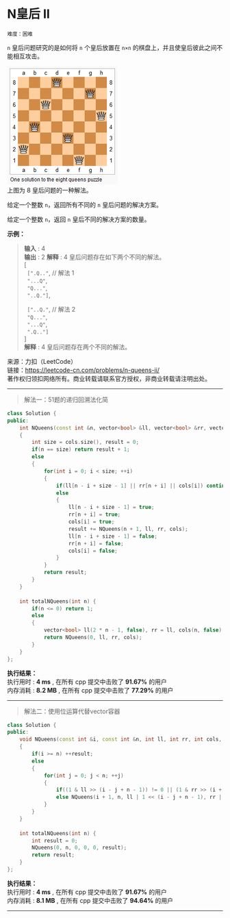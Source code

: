 # N皇后 II #  
`难度：困难` 
 
`n` 皇后问题研究的是如何将 `n` 个皇后放置在 `n×n` 的棋盘上，并且使皇后彼此之间不能相互攻击。

![N皇后问题](../pic/8-queens.png "8皇后示意图")  
上图为 8 皇后问题的一种解法。

给定一个整数 `n`，返回所有不同的 `n` 皇后问题的解决方案。

给定一个整数 `n`，返回 `n` 皇后不同的解决方案的数量。  

**示例：**  
>**输入** : 4   
>**输出** : 2
>**解释** : 4 皇后问题存在如下两个不同的解法。  
>[  
>&ensp;`[".Q.."`,  // 解法 1  
>&ensp;`"...Q"`,  
>&ensp;`"Q..."`,  
>&ensp;`"..Q."]`,  
>  
>&ensp;`["..Q."`,  // 解法 2  
>&ensp;`"Q..."`,  
>&ensp;`"...Q"`,  
>&ensp;`".Q.."]`  
>]  
>**解释** : 4 皇后问题存在两个不同的解法。     

来源：力扣（LeetCode）  
链接：https://leetcode-cn.com/problems/n-queens-ii/  
著作权归领扣网络所有。商业转载请联系官方授权，非商业转载请注明出处。    

---  
>解法一：51题的递归回溯法化简  

```C++
class Solution {
public:
    int NQueens(const int &n, vector<bool> &ll, vector<bool> &rr, vector<bool> &cols)
    {
        int size = cols.size(), result = 0;
        if(n == size) return result + 1;
        else
        {
            for(int i = 0; i < size; ++i)
            {
                if(ll[n - i + size - 1] || rr[n + i] || cols[i]) continue;
                else
                {
                    ll[n - i + size - 1] = true;
                    rr[n + i] = true;
                    cols[i] = true;
                    result += NQueens(n + 1, ll, rr, cols);
                    ll[n - i + size - 1] = false;
                    rr[n + i] = false;
                    cols[i] = false;
                }
            }
            return result;
        }
    }

    int totalNQueens(int n) {
        if(n <= 0) return 1;
        else
        {
            vector<bool> ll(2 * n - 1, false), rr = ll, cols(n, false);
            return NQueens(0, ll, rr, cols);
        }
    }
};
```  

**执行结果：**  
执行用时 : **4 ms** , 在所有 cpp 提交中击败了 **91.67%** 的用户  
内存消耗 : **8.2 MB** , 在所有 cpp 提交中击败了 **77.29%** 的用户  

---  
>解法二：使用位运算代替vector容器  

```C++
class Solution {
public:
    void NQueens(const int &i, const int &n, int ll, int rr, int cols, int &result)
    {
        if(i >= n) ++result;
        else
        {
            for(int j = 0; j < n; ++j)
            {
                if((1 & ll >> (i - j + n - 1)) != 0 || (1 & rr >> (i + j)) != 0 || (1 & cols >> j) != 0) continue;
                else NQueens(i + 1, n, ll | 1 << (i - j + n - 1), rr | 1 << (i + j), cols | 1 << j, result);
            }
        }
    }

    int totalNQueens(int n) {
        int result = 0;
        NQueens(0, n, 0, 0, 0, result);
        return result;
    }
};
```  

**执行结果：**  
执行用时 : **4 ms** , 在所有 cpp 提交中击败了 **91.67%** 的用户  
内存消耗 : **8.1 MB** , 在所有 cpp 提交中击败了 **94.64%** 的用户  

---  